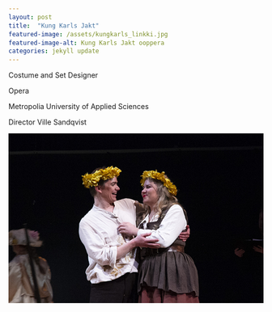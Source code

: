 ```yaml
---
layout: post
title:  "Kung Karls Jakt"
featured-image: /assets/kungkarls_linkki.jpg
featured-image-alt: Kung Karls Jakt ooppera
categories: jekyll update
---
```

Costume and Set Designer

Opera

Metropolia University of Applied Sciences

Director Ville Sandqvist

![alt text](/assets/kungkarls_linkki.jpg)